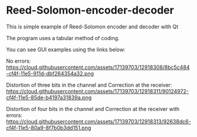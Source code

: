 # Reed-Solomon-encoder-decoder
This is simple example of Reed-Solomon encoder and decoder with Qt

The program uses a tabular method of coding.

You can see GUI examples using the links below:

No errors:
https://cloud.githubusercontent.com/assets/17139703/12918308/8bc5c484-cf4f-11e5-911d-dbf264354a32.png

Distortion of three bits in the channel and Correction at the receiver:
https://cloud.githubusercontent.com/assets/17139703/12918311/90124972-cf4f-11e5-85de-b4197a31839a.png

Distortion of four bits in the channel and Correction at the receiver with errors:
https://cloud.githubusercontent.com/assets/17139703/12918313/92638dc6-cf4f-11e5-80a9-8f7b0b3dd151.png
